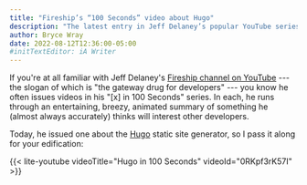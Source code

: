 ```yaml
---
title: "Fireship’s “100 Seconds” video about Hugo"
description: "The latest entry in Jeff Delaney’s popular YouTube series spotlights an SSG worthy of the “blazing fast” descriptor he gives it."
author: Bryce Wray
date: 2022-08-12T12:36:00-05:00
#initTextEditor: iA Writer
---
```


If you're at all familiar with Jeff Delaney's [Fireship channel on YouTube](https://www.youtube.com/c/Fireship) --- the slogan of which is "the gateway drug for developers" --- you know he often issues videos in his "[x] in 100 Seconds" series. In each, he runs through an entertaining, breezy, animated summary of something he (almost always accurately) thinks will interest other developers.

Today, he issued one about the [Hugo](https://gohugo.io) static site generator, so I pass it along for your edification:

{{< lite-youtube videoTitle="Hugo in 100 Seconds" videoId="0RKpf3rK57I" >}}
